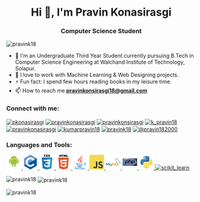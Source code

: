 <h1 align="center">Hi 👋, I'm Pravin Konasirasgi</h1>
<h3 align="center">Computer Science Student</h3>

<p align="left"> <img src="https://komarev.com/ghpvc/?username=pravink18&label=Profile%20views&color=0e75b6&style=flat" alt="pravink18" /> </p>

- 🔭 I'm an Undergraduate Third Year Student currently pursuing B.Tech in Computer Science Engineering at Walchand Institute of Technology, Solapur.
- 🌱 I love to work with Machine Learning & Web Designing projects.
- ⚡ Fun fact: I spend few hours reading books in my leisure time.
- 📫 How to reach me **pravinkonsirasgi18@gmail.com**

<h3 align="left">Connect with me:</h3>
<p align="left">
<a href="https://twitter.com/pkonasirasgi" target="blank"><img align="center" src="https://cdn.jsdelivr.net/npm/simple-icons@3.0.1/icons/twitter.svg" alt="pkonasirasgi" height="30" width="40" /></a>
<a href="https://www.linkedin.com/in/pravin-konasirasgi-a9479b179/" target="blank"><img align="center" src="https://cdn.jsdelivr.net/npm/simple-icons@3.0.1/icons/linkedin.svg" alt="pravinkonasirasgi" height="30" width="40" /></a>
<a href="https://www.facebook.com/profile.php?id=100010245605289" target="blank"><img align="center" src="https://cdn.jsdelivr.net/npm/simple-icons@3.0.1/icons/facebook.svg" alt="pravinkonsirasgi" height="30" width="40" /></a>
<a href="https://instagram.com/k_pravin18" target="blank"><img align="center" src="https://cdn.jsdelivr.net/npm/simple-icons@3.0.1/icons/instagram.svg" alt="k_pravin18" height="30" width="40" /></a>
<a href="https://www.youtube.com/channel/UC16wopRI3E0mhuNNOV94RIQ" target="blank"><img align="center" src="https://cdn.jsdelivr.net/npm/simple-icons@3.0.1/icons/youtube.svg" alt="pravinkonasirasgi" height="30" width="40" /></a>
<a href="https://www.hackerrank.com/kumarpravin18" target="blank"><img align="center" src="https://cdn.jsdelivr.net/npm/simple-icons@3.0.1/icons/hackerrank.svg" alt="kumarpravin18" height="30" width="40" /></a>
<a href="https://codeforces.com/profile/pravink18" target="blank"><img align="center" src="https://cdn.jsdelivr.net/npm/simple-icons@3.0.1/icons/codeforces.svg" alt="pravink18" height="30" width="40" /></a>
<a href="https://www.hackerearth.com/@pravin182000" target="blank"><img align="center" src="https://cdn.jsdelivr.net/npm/simple-icons@3.0.1/icons/hackerearth.svg" alt="@pravin182000" height="30" width="40" /></a>
</p>

<h3 align="left">Languages and Tools:</h3>
<p align="left"> <a href="https://developer.android.com" target="_blank"> <img src="https://raw.githubusercontent.com/devicons/devicon/master/icons/android/android-original-wordmark.svg" alt="android" width="40" height="40"/> </a> <a href="https://www.cprogramming.com/" target="_blank"> <img src="https://raw.githubusercontent.com/devicons/devicon/master/icons/c/c-original.svg" alt="c" width="40" height="40"/> </a> <a href="https://www.w3schools.com/css/" target="_blank"> <img src="https://raw.githubusercontent.com/devicons/devicon/master/icons/css3/css3-original-wordmark.svg" alt="css3" width="40" height="40"/> </a> <a href="https://www.w3.org/html/" target="_blank"> <img src="https://raw.githubusercontent.com/devicons/devicon/master/icons/html5/html5-original-wordmark.svg" alt="html5" width="40" height="40"/> </a> <a href="https://www.java.com" target="_blank"> <img src="https://raw.githubusercontent.com/devicons/devicon/master/icons/java/java-original.svg" alt="java" width="40" height="40"/> </a> <a href="https://developer.mozilla.org/en-US/docs/Web/JavaScript" target="_blank"> <img src="https://raw.githubusercontent.com/devicons/devicon/master/icons/javascript/javascript-original.svg" alt="javascript" width="40" height="40"/> </a> <a href="https://www.mysql.com/" target="_blank"> <img src="https://raw.githubusercontent.com/devicons/devicon/master/icons/mysql/mysql-original-wordmark.svg" alt="mysql" width="40" height="40"/> </a> <a href="https://www.php.net" target="_blank"> <img src="https://raw.githubusercontent.com/devicons/devicon/master/icons/php/php-original.svg" alt="php" width="40" height="40"/> </a> <a href="https://www.python.org" target="_blank"> <img src="https://raw.githubusercontent.com/devicons/devicon/master/icons/python/python-original.svg" alt="python" width="40" height="40"/> </a> <a href="https://scikit-learn.org/" target="_blank"> <img src="https://upload.wikimedia.org/wikipedia/commons/0/05/Scikit_learn_logo_small.svg" alt="scikit_learn" width="40" height="40"/> </a> </p>

<p><img align="left" src="https://github-readme-stats.vercel.app/api/top-langs?username=pravink18&show_icons=true&locale=en&layout=compact" alt="pravink18" /></p>

<p>&nbsp;<img align="center" src="https://github-readme-stats.vercel.app/api?username=pravink18&show_icons=true&locale=en" alt="pravink18" /></p>

<p><img align="center" src="https://github-readme-streak-stats.herokuapp.com/?user=pravink18&" alt="pravink18" /></p>
